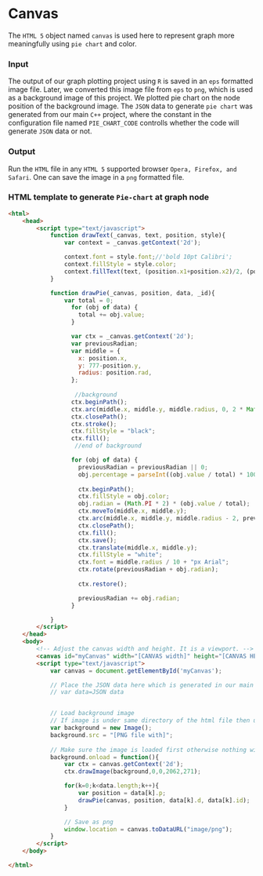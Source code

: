 Canvas
======
The `HTML 5` object named `canvas` is used here to represent graph more meaningfully using `pie chart` and color. 

### Input
The output of our graph plotting project using `R` is saved in an `eps` formatted image file. Later, we converted this image file from `eps` to `png`, which is used as a background image of this project. We plotted pie chart on the node position of the background image. The `JSON` data to generate `pie chart` was generated from our main `C++` project, where the constant in the configuration file named `PIE_CHART_CODE` controlls whether the code will generate `JSON` data or not.

### Output
Run the `HTML` file in any `HTML 5` supported browser `Opera, Firefox, and Safari`. One can save the image in a `png` formatted file.


### HTML template to generate `Pie-chart` at graph node
```html
<html>
	<head>
		<script type="text/javascript">
			function drawText(_canvas, text, position, style){
				var context = _canvas.getContext('2d');

				context.font = style.font;//'bold 10pt Calibri';
				context.fillStyle = style.color;
  				context.fillText(text, (position.x1+position.x2)/2, (position.y1+position.y2)/2);
			}

			function drawPie(_canvas, position, data, _id){
				var total = 0;
				  for (obj of data) {
				    total += obj.value;
				  }

				  var ctx = _canvas.getContext('2d');
				  var previousRadian;
				  var middle = {
				    x: position.x,
				    y: 777-position.y,
				    radius: position.rad,
				  };
				  
				   //background
				  ctx.beginPath();
				  ctx.arc(middle.x, middle.y, middle.radius, 0, 2 * Math.PI);
				  ctx.closePath();
				  ctx.stroke();
				  ctx.fillStyle = "black";
				  ctx.fill();
				   //end of background

				  for (obj of data) {
				    previousRadian = previousRadian || 0;
				    obj.percentage = parseInt((obj.value / total) * 100)
				    
				    ctx.beginPath();
				    ctx.fillStyle = obj.color;
				    obj.radian = (Math.PI * 2) * (obj.value / total);
				    ctx.moveTo(middle.x, middle.y);
				    ctx.arc(middle.x, middle.y, middle.radius - 2, previousRadian, previousRadian + obj.radian, false);
				    ctx.closePath();
				    ctx.fill();
				    ctx.save();
				    ctx.translate(middle.x, middle.y);
				    ctx.fillStyle = "white";
				    ctx.font = middle.radius / 10 + "px Arial";
				    ctx.rotate(previousRadian + obj.radian);
				  
				    ctx.restore();

				    previousRadian += obj.radian;
				  }

			}
		</script>
	</head>
	<body>
		<!-- Adjust the canvas width and height. It is a viewport. -->
		<canvas id="myCanvas" width="[CANVAS width]" height="[CANVAS HEIGHT]"></canvas>
		<script type="text/javascript">
			var canvas = document.getElementById('myCanvas');

			// Place the JSON data here which is generated in our main 'C++' project
 			// var data=JSON data


			// Load background image
			// If image is under same directory of the html file then use ./filename.png
			var background = new Image();
			background.src = "[PNG file with]";
			
			// Make sure the image is loaded first otherwise nothing will draw.
			background.onload = function(){
				var ctx = canvas.getContext('2d');
				ctx.drawImage(background,0,0,2062,271);

				for(k=0;k<data.length;k++){
				 	var position = data[k].p;
				 	drawPie(canvas, position, data[k].d, data[k].id);
				}

				// Save as png
				window.location = canvas.toDataURL("image/png");
			}
		</script>
	</body>

</html>
```